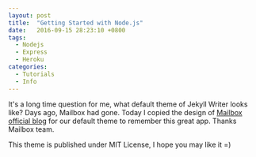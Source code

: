```yaml
---
layout: post
title:  "Getting Started with Node.js"
date:   2016-09-15 28:23:10 +0800
tags:
  - Nodejs
  - Express
  - Heroku
categories:
  - Tutorials
  - Info
---
```

It's a long time question for me, what default theme of Jekyll Writer looks like? Days ago, Mailbox had gone. Today I copied the design of [Mailbox official blog](https://blogs.dropbox.com/mailbox/) for our default theme to remember this great app. Thanks Mailbox team.

This theme is published under MIT License, I hope you may like it =)

